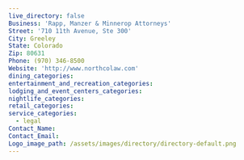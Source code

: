 ```yaml
---
live_directory: false
Business: 'Rapp, Manzer & Minnerop Attorneys'
Street: '710 11th Avenue, Ste 300'
City: Greeley
State: Colorado
Zip: 80631
Phone: (970) 346-8500
Website: 'http://www.northcolaw.com'
dining_categories:
entertainment_and_recreation_categories:
lodging_and_event_centers_categories:
nightlife_categories:
retail_categories:
service_categories:
  - legal
Contact_Name:
Contact_Email:
Logo_image_path: /assets/images/directory/directory-default.png
---
```



